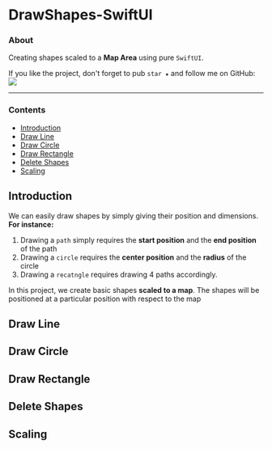 # DrawShapes-SwiftUI

### About
Creating shapes scaled to a __Map Area__ using pure `SwiftUI`.

If you like the project, don't forget to pub `star ★` and follow me on GitHub: <br />
[![](https://img.shields.io/badge/+Follow-blue?style=for-the-badge)](https://github.com/iphtech)

___

### Contents

- [Introduction](#introduction)
- [Draw Line](#draw-line)
- [Draw Circle](#draw-circle)
- [Draw Rectangle](#draw-rectangle)
- [Delete Shapes](#delete-shapes)
- [Scaling](#scaling)

## Introduction
We can easily draw shapes by simply giving their position and dimensions.
__For instance:__
1. Drawing a `path` simply requires the __start position__ and the __end position__ of the path
2. Drawing a `circle` requires the __center position__ and the __radius__ of the circle
3. Drawing a `recatngle` requires drawing 4 paths accordingly.

In this project, we create basic shapes __scaled to a map__. The shapes will be positioned at a particular position with respect to the map


## Draw Line

## Draw Circle

## Draw Rectangle

## Delete Shapes

## Scaling
